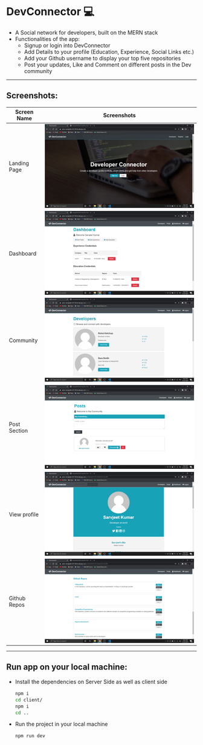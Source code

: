 # DevConnector ‎‍💻
- A Social network for developers, built on the MERN stack
- Functionalities of the app:
    - Signup or login into DevConnector
    - Add Details to your profile (Education, Experience, Social Links etc.)
    - Add your Github username to display your top five repositories
    - Post your updates, Like and Comment on different posts in the Dev community

***

## Screenshots:
|Screen Name | Screenshots |
|---|--|
|Landing Page|<img src='./screenshots/ss1.png' alt='Screenshot of the App'>|
|Dashboard|<img src='./screenshots/ss2.png' alt='Screenshot of the App'>|
|Community|<img src='./screenshots/ss3.png' alt='Screenshot of the App'>|
|Post Section|<img src='./screenshots/ss4.png' alt='Screenshot of the App'>|
|View profile|<img src='./screenshots/ss5.png' alt='Screenshot of the App'>|
|Github Repos|<img src='./screenshots/ss6.png' alt='Screenshot of the App'>|


***
## Run app on your local machine:
- Install the dependencies on Server Side as well as client side
    ```bash
    npm i
    cd client/
    npm i
    cd ..
     ```
- Run the project in your local machine
    ```bash
    npm run dev
    ```
